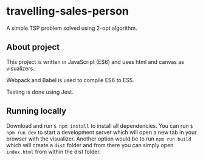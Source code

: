 # travelling-sales-person
A simple TSP problem solved using 2-opt algorithm. 

## About project
This project is written in JavaScript (ES6) and uses html and canvas as visualizers.

Webpack and Babel is used to compile ES6 to ES5.

Testing is done using Jest.

## Running locally

Download and run `$ npm install` to install all dependencies. You can run `$ npm run dev` to start a development server which will open a new tab in your browser with the visualizer. Another option would be to run `npm run build` which will create a `dist` folder and from there you can simply open `index.html` from within the dist folder.